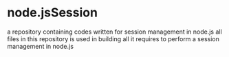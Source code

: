 # node.jsSession
a repository containing codes written for session management in node.js
all files in this repository is used in building all it requires to perform a session management in node.js

